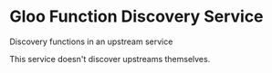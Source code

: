 # Gloo Function Discovery Service

Discovery functions in an upstream service

This service doesn't discover upstreams themselves.


